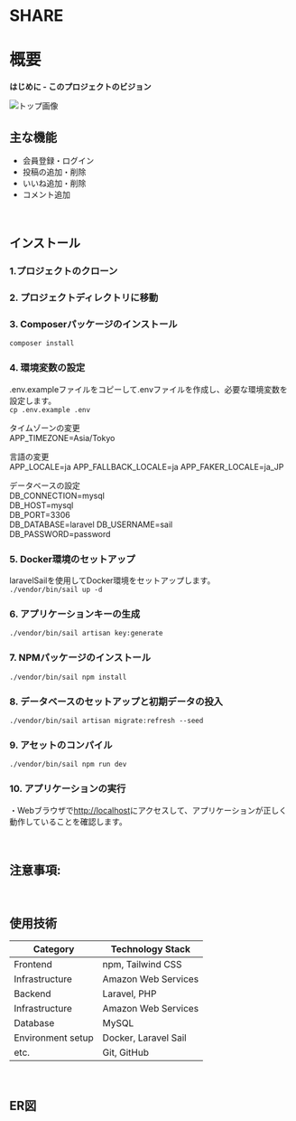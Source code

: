 # SHARE


# 概要
**はじめに - このプロジェクトのビジョン**　　



![トップ画像]()


## 主な機能　　
- 会員登録・ログイン
- 投稿の追加・削除
- いいね追加・削除
- コメント追加

<br />

## インストール

### 1.プロジェクトのクローン  


  
### 2. プロジェクトディレクトリに移動    


### 3. Composerパッケージのインストール
`composer install`  


### 4. 環境変数の設定
.env.exampleファイルをコピーして.envファイルを作成し、必要な環境変数を設定します。  
`cp .env.example .env`  

タイムゾーンの変更  
APP_TIMEZONE=Asia/Tokyo  

言語の変更  
APP_LOCALE=ja
APP_FALLBACK_LOCALE=ja
APP_FAKER_LOCALE=ja_JP  

データベースの設定  
DB_CONNECTION=mysql  
DB_HOST=mysql  
DB_PORT=3306  
DB_DATABASE=laravel
DB_USERNAME=sail  
DB_PASSWORD=password    


### 5. Docker環境のセットアップ
laravelSailを使用してDocker環境をセットアップします。  
`./vendor/bin/sail up -d`  

  

### 6. アプリケーションキーの生成
`./vendor/bin/sail artisan key:generate`  

  
  
### 7. NPMパッケージのインストール
`./vendor/bin/sail npm install`  

  

### 8. データベースのセットアップと初期データの投入 
`./vendor/bin/sail artisan migrate:refresh --seed `  

  
### 9. アセットのコンパイル  
`./vendor/bin/sail npm run dev`  

  

### 10. アプリケーションの実行
・Webブラウザで[http://localhost](http://localhost)にアクセスして、アプリケーションが正しく動作していることを確認します。  

<br />  

## 注意事項: 


<br />

## 使用技術

| Category          | Technology Stack                                     |
| ----------------- | --------------------------------------------------   |
| Frontend          | npm, Tailwind CSS                                    |
| Infrastructure    | Amazon Web Services                                  |
| Backend           | Laravel, PHP                                         |
| Infrastructure    | Amazon Web Services                                  |
| Database          | MySQL                                                |
| Environment setup | Docker, Laravel Sail                                 |
| etc.              | Git, GitHub                                          |

<br />


## ER図



<br />

